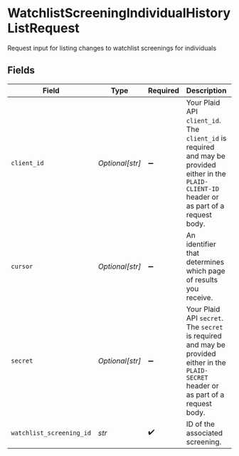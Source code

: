 # WatchlistScreeningIndividualHistoryListRequest

Request input for listing changes to watchlist screenings for individuals


## Fields

| Field                                                                                                                                            | Type                                                                                                                                             | Required                                                                                                                                         | Description                                                                                                                                      | Example                                                                                                                                          |
| ------------------------------------------------------------------------------------------------------------------------------------------------ | ------------------------------------------------------------------------------------------------------------------------------------------------ | ------------------------------------------------------------------------------------------------------------------------------------------------ | ------------------------------------------------------------------------------------------------------------------------------------------------ | ------------------------------------------------------------------------------------------------------------------------------------------------ |
| `client_id`                                                                                                                                      | *Optional[str]*                                                                                                                                  | :heavy_minus_sign:                                                                                                                               | Your Plaid API `client_id`. The `client_id` is required and may be provided either in the `PLAID-CLIENT-ID` header or as part of a request body. |                                                                                                                                                  |
| `cursor`                                                                                                                                         | *Optional[str]*                                                                                                                                  | :heavy_minus_sign:                                                                                                                               | An identifier that determines which page of results you receive.                                                                                 | eyJkaXJlY3Rpb24iOiJuZXh0Iiwib2Zmc2V0IjoiMTU5NDM                                                                                                  |
| `secret`                                                                                                                                         | *Optional[str]*                                                                                                                                  | :heavy_minus_sign:                                                                                                                               | Your Plaid API `secret`. The `secret` is required and may be provided either in the `PLAID-SECRET` header or as part of a request body.          |                                                                                                                                                  |
| `watchlist_screening_id`                                                                                                                         | *str*                                                                                                                                            | :heavy_check_mark:                                                                                                                               | ID of the associated screening.                                                                                                                  | scr_52xR9LKo77r1Np                                                                                                                               |